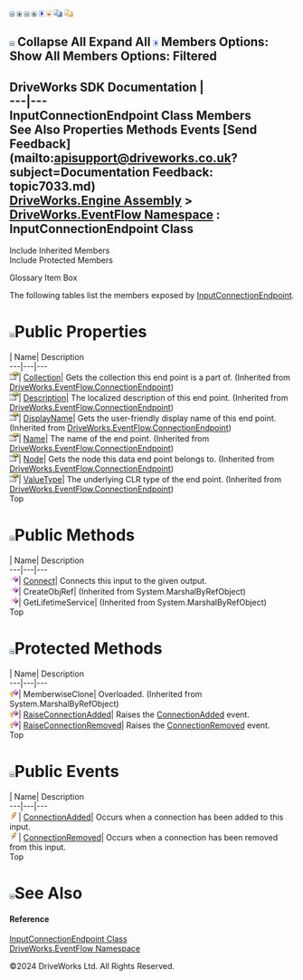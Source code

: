![](dotnetimages/collapse.gif) ![](dotnetimages/expand.gif) ![](dotnetimages/collapse.gif) ![](dotnetimages/expand.gif) ![](dotnetimages/drpdown.gif) ![](dotnetimages/drpdown_orange.gif) ![](dotnetimages/copycode.gif) ![](dotnetimages/copycodeHighlight.gif)

![](dotnetimages/collapse.gif) Collapse All Expand All ![](dotnetimages/drpdown.gif) Members Options: Show All  Members Options: Filtered   
---  
DriveWorks SDK Documentation  |   
---|---  
InputConnectionEndpoint Class Members   
See Also Properties Methods Events [Send Feedback](mailto:apisupport@driveworks.co.uk?subject=Documentation Feedback: topic7033.md)  
[DriveWorks.Engine Assembly](topic2156.md) > [DriveWorks.EventFlow Namespace](topic6871.md) : InputConnectionEndpoint Class  
---  
  
Include Inherited Members    
Include Protected Members  


Glossary Item Box

The following tables list the members exposed by [InputConnectionEndpoint](topic7033.md).

# ![](dotnetimages/collapse.gif)Public Properties

| Name| Description  
---|---|---  
![Public Property](dotnetimages/publicProperty.gif)| [Collection](topic6924.md)| Gets the collection this end point is a part of. (Inherited from [DriveWorks.EventFlow.ConnectionEndpoint](topic6918.md))  
![Public Property](dotnetimages/publicProperty.gif)| [Description](topic6925.md)| The localized description of this end point. (Inherited from [DriveWorks.EventFlow.ConnectionEndpoint](topic6918.md))  
![Public Property](dotnetimages/publicProperty.gif)| [DisplayName](topic6926.md)| Gets the user-friendly display name of this end point. (Inherited from [DriveWorks.EventFlow.ConnectionEndpoint](topic6918.md))  
![Public Property](dotnetimages/publicProperty.gif)| [Name](topic6927.md)| The name of the end point. (Inherited from [DriveWorks.EventFlow.ConnectionEndpoint](topic6918.md))  
![Public Property](dotnetimages/publicProperty.gif)| [Node](topic6928.md)| Gets the node this data end point belongs to. (Inherited from [DriveWorks.EventFlow.ConnectionEndpoint](topic6918.md))  
![Public Property](dotnetimages/publicProperty.gif)| [ValueType](topic6929.md)| The underlying CLR type of the end point. (Inherited from [DriveWorks.EventFlow.ConnectionEndpoint](topic6918.md))  
Top

# ![](dotnetimages/collapse.gif)Public Methods

| Name| Description  
---|---|---  
![Public Method](dotnetimages/publicMethod.gif)| [Connect](topic7039.md)| Connects this input to the given output.   
![Public Method](dotnetimages/publicMethod.gif)| CreateObjRef|  (Inherited from System.MarshalByRefObject)  
![Public Method](dotnetimages/publicMethod.gif)| GetLifetimeService|  (Inherited from System.MarshalByRefObject)  
Top

# ![](dotnetimages/collapse.gif)Protected Methods

| Name| Description  
---|---|---  
![Protected Method](dotnetimages/protectedMethod.gif)| MemberwiseClone| Overloaded. (Inherited from System.MarshalByRefObject)  
![Protected Method](dotnetimages/protectedMethod.gif)| [RaiseConnectionAdded](topic7040.md)| Raises the [ConnectionAdded](topic7042.md) event.   
![Protected Method](dotnetimages/protectedMethod.gif)| [RaiseConnectionRemoved](topic7041.md)| Raises the [ConnectionRemoved](topic7043.md) event.   
Top

# ![](dotnetimages/collapse.gif)Public Events

| Name| Description  
---|---|---  
![Public Event](dotnetimages/publicEvent.gif)| [ConnectionAdded](topic7042.md)| Occurs when a connection has been added to this input.   
![Public Event](dotnetimages/publicEvent.gif)| [ConnectionRemoved](topic7043.md)| Occurs when a connection has been removed from this input.   
Top

# ![](dotnetimages/collapse.gif)See Also

#### Reference

[InputConnectionEndpoint Class](topic7033.md)   
[DriveWorks.EventFlow Namespace](topic6871.md)

©2024 DriveWorks Ltd. All Rights Reserved.

